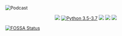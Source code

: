 ![Podcast](/art/podcast_wide.png)
<p align="center">
    <a target="_blank" href="https://github.com/pod-cast/podcast/graphs/contributors" alt="Contributors">
        <img src="https://img.shields.io/github/contributors/pod-cast/podcast" /></a>
    <a target="_blank" href="https://www.python.org/downloads/">
        <img src="https://img.shields.io/badge/python-3.5%20%7C%203.6%20%7C%203.7-blue"
            alt="Python 3.5-3.7"/></a>
<a target="_blank" href="https://github.com/pod-cast/podcast/pulse" alt="Activity">
        <img src="https://img.shields.io/github/commit-activity/m/pod-cast/podcast" /></a>
<a href="https://app.fossa.io/projects/git%2Bgithub.com%2Fpod-cast%2Fpodcast?ref=badge_shield" alt="FOSSA Status"><img src="https://app.fossa.io/api/projects/git%2Bgithub.com%2Fpod-cast%2Fpodcast.svg?type=shield"/></a>
    <a target="_blank" href="https://github.com/pod-cast/podcast/blob/dev/LICENSE" alt="License">
        <img src="https://img.shields.io/github/license/pod-cast/podcast" /></a>
</p>


[![FOSSA Status](https://app.fossa.io/api/projects/git%2Bgithub.com%2Fpod-cast%2Fpodcast.svg?type=large)](https://app.fossa.io/projects/git%2Bgithub.com%2Fpod-cast%2Fpodcast?ref=badge_large)